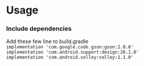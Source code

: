 # Usage
### Include dependencies

Add these few line to build.gradle\
`implementation 'com.google.code.gson:gson:2.8.6'`\
`implementation 'com.android.support:design:26.1.0'`\
`implementation 'com.android.volley:volley:1.1.0'`
